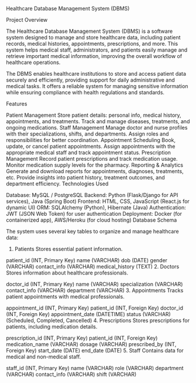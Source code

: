Healthcare Database Management System (DBMS)

Project Overview

The Healthcare Database Management System (DBMS) is a software system designed to manage and store healthcare data, including patient records, medical histories, appointments, prescriptions, and more. This system helps medical staff, administrators, and patients easily manage and retrieve important medical information, improving the overall workflow of healthcare operations.

The DBMS enables healthcare institutions to store and access patient data securely and efficiently, providing support for daily administrative and medical tasks. It offers a reliable system for managing sensitive information while ensuring compliance with health regulations and standards.

Features

Patient Management
Store patient details: personal info, medical history, appointments, and treatments.
Track and manage diseases, treatments, and ongoing medications.
Staff Management
Manage doctor and nurse profiles with their specializations, shifts, and departments.
Assign roles and responsibilities for better coordination.
Appointment Scheduling
Book, update, or cancel patient appointments.
Assign appointments with the appropriate medical staff and track appointment status.
Prescription Management
Record patient prescriptions and track medication usage.
Monitor medication supply levels for the pharmacy.
Reporting & Analytics
Generate and download reports for appointments, diagnoses, treatments, etc.
Provide insights into patient history, treatment outcomes, and department efficiency.
Technologies Used

Database: MySQL / PostgreSQL
Backend: Python (Flask/Django for API services), Java (Spring Boot)
Frontend: HTML, CSS, JavaScript (React.js for dynamic UI)
ORM: SQLAlchemy (Python), Hibernate (Java)
Authentication: JWT (JSON Web Token) for user authentication
Deployment: Docker (for containerized app), AWS/Heroku (for cloud hosting)
Database Schema

The system uses several key tables to organize and manage healthcare data:

1. Patients
Stores essential patient information.

patient_id (INT, Primary Key)
name (VARCHAR)
dob (DATE)
gender (VARCHAR)
contact_info (VARCHAR)
medical_history (TEXT)
2. Doctors
Stores information about healthcare professionals.

doctor_id (INT, Primary Key)
name (VARCHAR)
specialization (VARCHAR)
contact_info (VARCHAR)
department (VARCHAR)
3. Appointments
Tracks patient appointments with medical professionals.

appointment_id (INT, Primary Key)
patient_id (INT, Foreign Key)
doctor_id (INT, Foreign Key)
appointment_date (DATETIME)
status (VARCHAR) (Scheduled, Completed, Cancelled)
4. Prescriptions
Stores prescriptions for patients, including medication details.

prescription_id (INT, Primary Key)
patient_id (INT, Foreign Key)
medication_name (VARCHAR)
dosage (VARCHAR)
prescribed_by (INT, Foreign Key)
start_date (DATE)
end_date (DATE)
5. Staff
Contains data for medical and non-medical staff.

staff_id (INT, Primary Key)
name (VARCHAR)
role (VARCHAR)
department (VARCHAR)
contact_info (VARCHAR)
shift (VARCHAR)
